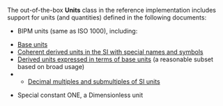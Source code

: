 The out-of-the-box **Units** class in the reference implementation includes support for units (and quantities) defined in the following documents:
* BIPM units (same as ISO 1000), including:
 - [Base units](http://www.bipm.org/en/publications/si-brochure/section2-1.html)
 - [Coherent derived units in the SI with special names and symbols](http://www.bipm.org/en/publications/si-brochure/table3.html)
 - [Derived units expressed in terms of base units](http://www.bipm.org/en/publications/si-brochure/section2-2-1.html) (a reasonable subset based on broad usage)
 - * [Decimal multiples and submultiples of SI units](http://www.bipm.org/en/publications/si-brochure/chapter3.html)
* Special constant ONE, a Dimensionless unit 

